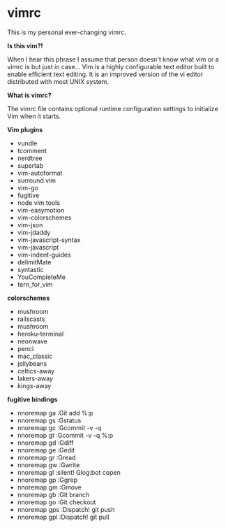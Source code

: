 # vimrc

This is my personal ever-changing vimrc. 

**Is this vim?!**

When I hear this phrase I assume that person doesn't know what vim or a vimrc is but just in case... Vim is a highly configurable text editor built to enable efficient text editing. It is an improved version of the vi editor distributed with most UNIX system.

**What is vimrc?**

The vimrc file contains optional runtime configuration settings to initialize Vim when it starts.

**Vim plugins**

- vundle
- tcomment
- nerdtree
- supertab
- vim-autoformat
- surround.vim
- vim-go
- fugitive
- node vim tools
- vim-easymotion
- vim-colorschemes
- vim-json
- vim-jdaddy
- vim-javascript-syntax
- vim-javascript
- vim-indent-guides
- delimitMate
- syntastic
- YouCompleteMe
- tern_for_vim

**colorschemes**

- mushroom
- railscasts
- mushroom
- heroku-terminal
- neonwave
- penci
- mac_classic
- jellybeans
- celtics-away
- lakers-away
- kings-away

**fugitive bindings**

- nnoremap <space>ga :Git add %:p<CR><CR>
- nnoremap <space>gs :Gstatus<CR>
- nnoremap <space>gc :Gcommit -v -q<CR>
- nnoremap <space>gt :Gcommit -v -q %:p<CR>
- nnoremap <space>gd :Gdiff<CR>
- nnoremap <space>ge :Gedit<CR>
- nnoremap <space>gr :Gread<CR>
- nnoremap <space>gw :Gwrite<CR><CR>
- nnoremap <space>gl :silent! Glog<CR>:bot copen<CR>
- nnoremap <space>gp :Ggrep<Space>
- nnoremap <space>gm :Gmove<Space>
- nnoremap <space>gb :Git branch<Space>
- nnoremap <space>go :Git checkout<Space>
- nnoremap <space>gps :Dispatch! git push<CR>
- nnoremap <space>gpl :Dispatch! git pull<CR>
